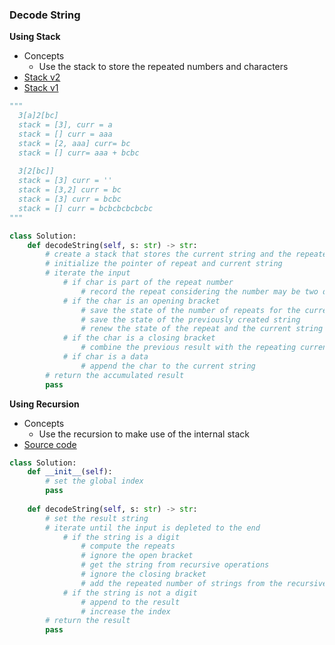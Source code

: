 ### Decode String
**Using Stack**
- Concepts
    - Use the stack to store the repeated numbers and characters 
- [Stack v2](source/stack2.py)
- [Stack v1](source/stack.py)
```python
"""
  3[a]2[bc]
  stack = [3], curr = a 
  stack = [] curr = aaa
  stack = [2, aaa] curr= bc 
  stack = [] curr= aaa + bcbc
 
  3[2[bc]]
  stack = [3] curr = ''
  stack = [3,2] curr = bc 
  stack = [3] curr = bcbc  
  stack = [] curr = bcbcbcbcbcbc
"""

class Solution:
    def decodeString(self, s: str) -> str:
        # create a stack that stores the current string and the repeated number
        # initialize the pointer of repeat and current string
        # iterate the input
            # if char is part of the repeat number
                # record the repeat considering the number may be two digits (ex 32[a])
            # if the char is an opening bracket
                # save the state of the number of repeats for the current string
                # save the state of the previously created string
                # renew the state of the repeat and the current string
            # if the char is a closing bracket
                # combine the previous result with the repeating current string
            # if char is a data
                # append the char to the current string
        # return the accumulated result
        pass
```

**Using Recursion**
- Concepts 
    - Use the recursion to make use of the internal stack
- [Source code](source/recursive.py)

```python
class Solution:
    def __init__(self):
        # set the global index
        pass
    
    def decodeString(self, s: str) -> str:
        # set the result string
        # iterate until the input is depleted to the end
            # if the string is a digit
                # compute the repeats
                # ignore the open bracket
                # get the string from recursive operations
                # ignore the closing bracket
                # add the repeated number of strings from the recursive function
            # if the string is not a digit
                # append to the result
                # increase the index
        # return the result
        pass
```
